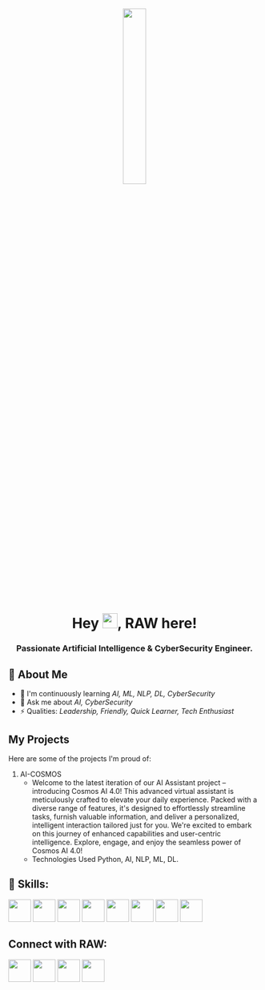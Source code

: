<h1 align="center"> <a href="#"><img width="30%" height="auto" src="https://github.com/RAW-si18/RAW-si18/blob/main/raw_glitch.gif" height="175px"/></a>


<h1 align="center">Hey <img src="https://github.com/RAW-si18/RAW-si18/blob/main/star.gif" width="30px" height="30px" />, RAW here!
<h3 align="center">Passionate Artificial Intelligence & CyberSecurity Engineer.</h3>

 ## 👋 About Me

- 🌱 I'm continuously learning *AI, ML, NLP, DL, CyberSecurity*
- 💬 Ask me about *AI, CyberSecurity*
- ⚡ Qualities: *Leadership, Friendly, Quick Learner, Tech Enthusiast*

## My Projects

Here are some of the projects I'm proud of:

1. AI-COSMOS
   - Welcome to the latest iteration of our AI Assistant project – introducing Cosmos AI 4.0! This advanced virtual assistant is meticulously crafted to elevate your daily experience. Packed with a diverse range of features, it's designed to effortlessly streamline tasks, furnish valuable information, and deliver a personalized, intelligent interaction tailored just for you. We're excited to embark on this journey of enhanced capabilities and user-centric intelligence. Explore, engage, and enjoy the seamless power of Cosmos AI 4.0!
   - Technologies Used Python, AI, NLP, ML, DL.

## 🚀 Skills:

<p align="left"> 
   <img src="https://github.com/RAW-si18/RAW-si18/blob/main/python.png" width=45 height=45></img>
   <img src="https://github.com/RAW-si18/RAW-si18/blob/main/c%2B%2B.png" width=45 height=45></img>
   <img src="https://github.com/RAW-si18/RAW-si18/blob/main/c.png" width=45 height=45></img>
   <img src="https://github.com/RAW-si18/RAW-si18/blob/main/android_studio.png" width=45 height=45></img>
   <img src="https://github.com/RAW-si18/RAW-si18/blob/main/java.png" width=45 height=45></img>
   <img src="https://github.com/RAW-si18/RAW-si18/blob/main/mysql.png" width=45 height=45></img>
   <img src="https://github.com/RAW-si18/RAW-si18/blob/main/canva.webp" width=45 height=45></img>
   <img src="https://github.com/RAW-si18/RAW-si18/blob/main/autocad.png" width=45 height=45></img>
</p>

## Connect with RAW:
<p align="left">

<a href = "https://www.instagram.com/raw_si18?igsh=Y3NwaWxwM2JkY215"><img src="https://github.com/RAW-si18/RAW-si18/blob/main/insta.webp" width=45 height=45/></a>
<a href = "http://www.linkedin.com/in/ryanmadhuwala"><img src="https://github.com/RAW-si18/RAW-si18/blob/main/linkedIn.png" width=45 height=45/></a>
<a href = "https://twitter.com/RAWsi_18"><img src="https://github.com/RAW-si18/RAW-si18/blob/main/x.png" width=45 height=45/></a>
<a href = "mailto:intelligencecosmos@gmail.com"><img src="https://github.com/RAW-si18/RAW-si18/blob/main/gmail.png" width=45 height=45/></a>

</p>
